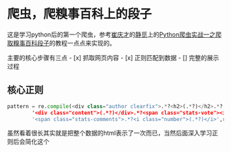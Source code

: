 爬虫，爬糗事百科上的段子
=========================

这是学习python后的第一个爬虫，参考[崔庆才](http://weibo.com/cuiqingcai/profile?s=6cm7D0)的[静觅](http://cuiqingcai.com/)上的[Python爬虫实战一之爬取糗事百科段子](http://cuiqingcai.com/990.html)的教程一点点来实现的。

主要的核心步骤有三点
    - [x] 抓取网页内容
    - [x] 正则匹配到数据
    - [] 完整的展示过程


## 核心正则
```python
pattern = re.compile(<div class="author clearfix">.*?<h2>(.*?)</h2>.*?'+
        '<div class="content">(.*?)</div>.*?<span class="stats-vote"><i class="number">(.*?)</i>.*?'+
        '<span class="stats-comments">.*?<i class="number">(.*?)</i>',re.S')
```
虽然看着很长其实就是把整个数据的html表示了一次而已，当然后面深入学习正则后会简化这个
    
